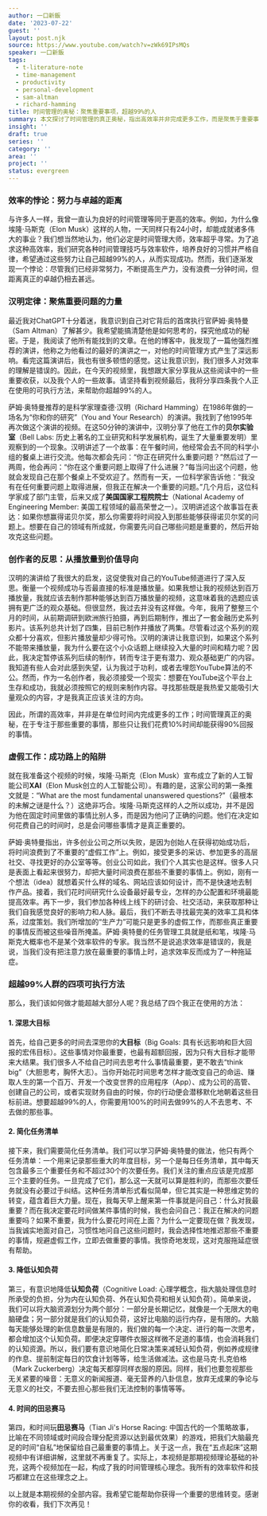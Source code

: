 ```yaml
---
author: 一口新飯
date: '2023-07-22'
guest: ''
layout: post.njk
source: https://www.youtube.com/watch?v=zWk69IPsMQs
speaker: 一口新飯
tags:
  - t-literature-note
  - time-management
  - productivity
  - personal-development
  - sam-altman
  - richard-hamming
title: 时间管理的奥秘：聚焦重要事项，超越99%的人
summary: 本文探讨了时间管理的真正奥秘，指出高效率并非完成更多工作，而是聚焦于重要事项。通过Sam Altman和Richard Hamming的启发，分享了超越99%人群的四项可执行方法，强调深度思考、简化任务、降低认知负荷及优先处理核心事务。
insight: ''
draft: true
series: ''
category: ''
area: ''
project: ''
status: evergreen
---
```

### 效率的悖论：努力与卓越的距离

与许多人一样，我曾一直认为良好的时间管理等同于更高的效率。例如，为什么像埃隆·马斯克（Elon Musk）这样的人物，一天同样只有24小时，却能成就诸多伟大的事业？我们想当然地认为，他们必定是时间管理大师，效率超乎寻常。为了追求这种高效率，我们研究各种时间管理技巧与效率软件，培养良好的习惯并严格自律，希望通过这些努力让自己超越99%的人，从而实现成功。然而，我们逐渐发现一个悖论：尽管我们已经非常努力，不断提高生产力，没有浪费一分钟时间，但距离真正的卓越仍相去甚远。

### 汉明定律：聚焦重要问题的力量

最近我对ChatGPT十分着迷，我意识到自己对它背后的首席执行官萨姆·奥特曼（Sam Altman）了解甚少。我希望能搞清楚他是如何思考的，探究他成功的秘密。于是，我阅读了他所有能找到的文章。在他的博客中，我发现了一篇他强烈推荐的演讲，他称之为他看过的最好的演讲之一，对他的时间管理方式产生了深远影响。看完这篇演讲后，我也有很多顿悟的感觉。这让我意识到，我们很多人对效率的理解是错误的。因此，在今天的视频里，我想跟大家分享我从这些阅读中的一些重要收获，以及我个人的一些故事。请坚持看到视频最后，我将分享四条我个人正在使用的可执行方法，来帮助你超越99%的人。

萨姆·奥特曼推荐的是科学家理查德·汉明（Richard Hamming）在1986年做的一场名为“你和你的研究”（You and Your Research）的演讲。我找到了他1995年再次做这个演讲的视频。在这50分钟的演讲中，汉明分享了他在工作的**贝尔实验室**（Bell Labs: 历史上著名的工业研究和科学发展机构，诞生了大量重要发明）里观察到的一个现象。汉明讲述了一个故事：在午餐时间，他经常会去不同的科学小组的餐桌上进行交流。他每次都会先问：“你正在研究什么重要问题？”然后过了一两周，他会再问：“你在这个重要问题上取得了什么进展？”每当问出这个问题，他就会发现自己在那个餐桌上不受欢迎了。然而有一天，一位科学家告诉他：“我没有在任何重要问题上取得进展，但我正在解决一个重要的问题。”几个月后，这位科学家成了部门主管，后来又成了**美国国家工程院院士**（National Academy of Engineering Member: 美国工程领域的最高荣誉之一）。汉明讲述这个故事旨在表达：如果你想赢得诺贝尔奖，那么你需要将时间投入到那些能够获得诺贝尔奖的问题上。想要在自己的领域有所成就，你需要先问自己哪些问题是重要的，然后开始攻克这些问题。

### 创作者的反思：从播放量到价值导向

汉明的演讲给了我很大的启发，这促使我对自己的YouTube频道进行了深入反思。衡量一个视频成功与否最直接的标准是播放量。如果我想让我的视频达到百万播放量，我就应该去制作那种能够达到百万播放量的视频，这意味着我的选题应该拥有更广泛的观众基础。但很显然，我过去并没有这样做。今年，我用了整整三个月的时间，从前期调研到欧洲旅行拍摄，再到后期制作，推出了一套金融历史系列影片。该系列总共计划了四集，目前已制作并播放了两集。尽管看过这个系列的观众都十分喜欢，但影片播放量却少得可怜。汉明的演讲让我意识到，如果这个系列不能带来播放量，我为什么要在这个小众话题上继续投入大量的时间和精力呢？因此，我决定暂停该系列后续的制作，转而专注于更有潜力、观众基础更广的内容。我知道有些人会对此感到失望，认为我过于功利，或者去埋怨YouTube算法的不公。然而，作为一名创作者，我必须接受一个现实：想要在YouTube这个平台上生存和成功，我就必须按照它的规则来制作内容。寻找那些既是我热爱又能吸引大量观众的内容，才是我真正应该关注的方向。

因此，所谓的高效率，并非是在单位时间内完成更多的工作；时间管理真正的奥秘，在于专注于那些重要的事情，那些只让我们花费10%时间却能获得90%回报的事情。

### 虚假工作：成功路上的陷阱

就在我准备这个视频的时候，埃隆·马斯克（Elon Musk）宣布成立了新的人工智能公司**XAI**（Elon Musk创立的人工智能公司）。有趣的是，这家公司的第一条推文就是：“What are the most fundamental unanswered questions?”（最根本的未解之谜是什么？）这绝非巧合。埃隆·马斯克这样的人之所以成功，并不是因为他在固定时间里做的事情比别人多，而是因为他问了正确的问题。他们在决定如何花费自己的时间时，总是会问哪些事情才是真正重要的。

萨姆·奥特曼指出，许多创业公司之所以失败，是因为创始人在获得初始成功后，将时间浪费到了不重要的“虚假工作”上。例如，接受更多的采访、参加更多的高层社交、寻找更好的办公室等等。创业公司如此，我们个人其实也是这样。很多人只是表面上看起来很努力，却把大量时间浪费在那些不重要的事情上。例如，刚有一个想法（idea）就想着买什么样的域名、网站应该如何设计，而不是快速地去制作产品。接着，我们花时间研究什么设备最好最专业，怎样的办公配置和环境最能提高效率。再下一步，我们参加各种线上线下的研讨会、社交活动，来获取那种让我们自我感觉良好的影响力和人脉。最后，我们不断去寻找最完美的效率工具和体系，过度策划。我们所增加的“生产力”可能只是更多的虚假工作，而那些真正重要的事情反而被这些噪音所掩盖。萨姆·奥特曼的任务管理工具就是纸和笔，埃隆·马斯克大概率也不是某个效率软件的专家。我当然不是说追求效率是错误的，我是说，当我们没有把注意力放在最重要的事情上时，追求效率反而成为了一种拖延症。

### 超越99%人群的四项可执行方法

那么，我们该如何做才能超越大部分人呢？我总结了四个我正在使用的方法：

#### 1. 深思大目标

首先，给自己更多的时间去深思你的**大目标**（Big Goals: 具有长远影响和巨大回报的宏伟目标）。这些事情对你最重要，也最有超额回报，因为只有大目标才能带来大结果。我们很多人不给自己时间去思考什么事情最重要，更不敢去“think big”（大胆思考，胸怀大志）。当你开始花时间思考怎样才能改变自己的命运、赚取人生的第一个百万、开发一个改变世界的应用程序（App）、成为公司的高管、创建自己的公司，或者实现财务自由的时候，你的行动便会潜移默化地朝着这些目标前进。想要超越99%的人，你需要用100%的时间去做99%的人不去思考、不去做的那些事。

#### 2. 简化任务清单

接下来，我们需要简化任务清单。我们可以学习萨姆·奥特曼的做法，他只有两个任务清单：一个用来记录那些重大的年度目标，另一个是每日任务清单，其中每天包含最多三个重要任务和不超过30个的次要任务。我们关注的重点应该是完成那三个主要的任务。一旦完成了它们，那么这一天就可以算是胜利的，而那些次要任务就没有必要过于纠结。这种任务清单形式看似简单，但它其实是一种思维定势的转变，蕴含着巨大力量。现在，我每天早上醒来第一件事就是问自己：什么对我最重要？而在我决定要花时间做某件事情的时候，我也会问自己：我正在解决的问题重要吗？如果不重要，我为什么要花时间在上面？为什么一定要现在做？我发现，当我诚实地面对自己，习惯性地问自己这些问题时，我会选择性地推迟那些不重要的事情，规避虚假工作，立即去做重要的事情。我惊奇地发现，这对克服拖延症很有帮助。

#### 3. 降低认知负荷

第三，有意识地降低**认知负荷**（Cognitive Load: 心理学概念，指大脑处理信息时所承受的负担，分为内在认知负荷、外在认知负荷和相关认知负荷）。简单来说，我们可以将大脑资源划分为两个部分：一部分是长期记忆，就像是一个无限大的电脑硬盘；另一部分就是我们的认知负荷，这好比电脑的运行内存，是有限的。大脑每天能够处理的新信息数量是有限的，我们做的每一个决定、进行的每一次思考，都会增加这个认知负荷。即便决定穿哪件衣服这样微不足道的事情，也会消耗我们的认知资源。所以，我们要有意识地简化日常决策来减轻认知负荷，例如养成规律的作息、提前制定每日的饮食计划等等，给生活做减法。这也是马克·扎克伯格（Mark Zuckerberg）决定每天都穿同样衣服的原因。同样，我们也要忽视那些无关紧要的噪音：无意义的新闻报道、毫无营养的八卦信息，放弃无成果的争论与无意义的社交，不要去担心那些我们无法控制的事情等等。

#### 4. 时间的田忌赛马

第四，和时间玩**田忌赛马**（Tian Ji's Horse Racing: 中国古代的一个策略故事，比喻在不同领域或时间段合理分配资源以达到最优效果）的游戏，把我们大脑最充足的时间“自私”地保留给自己最重要的事情上。关于这一点，我在“五点起床”这期视频中有详细讲解，这里就不再重复了。实际上，本视频是那期视频理论基础的补充，这两个视频加在一起，构成了我的时间管理核心理念。我所有的效率软件和技巧都建立在这些理念之上。

以上就是本期视频的全部内容。我希望它能帮助你获得一个重要的思维转变。感谢你的收看，我们下次再见！